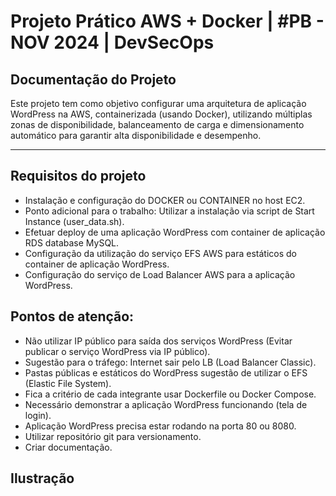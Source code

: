 # Projeto Prático AWS + Docker | #PB - NOV 2024 | DevSecOps

## Documentação do Projeto

Este projeto tem como objetivo configurar uma arquitetura de aplicação WordPress na AWS, containerizada (usando Docker), utilizando múltiplas zonas de disponibilidade, balanceamento de carga e dimensionamento automático para garantir alta disponibilidade e desempenho.

---

## Requisitos do projeto
- Instalação e configuração do DOCKER ou CONTAINER no host EC2.
- Ponto adicional para o trabalho: Utilizar a instalação via script de Start Instance (user_data.sh).
- Efetuar deploy de uma aplicação WordPress com container de aplicação RDS database MySQL.
- Configuração da utilização do serviço EFS AWS para estáticos do container de aplicação WordPress.
- Configuração do serviço de Load Balancer AWS para a aplicação WordPress.

## Pontos de atenção:
- Não utilizar IP público para saída dos serviços WordPress (Evitar publicar o serviço WordPress via IP público).
- Sugestão para o tráfego: Internet sair pelo LB (Load Balancer Classic).
- Pastas públicas e estáticos do WordPress sugestão de utilizar o EFS (Elastic File System).
- Fica a critério de cada integrante usar Dockerfile ou Docker Compose.
- Necessário demonstrar a aplicação WordPress funcionando (tela de login).
- Aplicação WordPress precisa estar rodando na porta 80 ou 8080.
- Utilizar repositório git para versionamento.
- Criar documentação.

## Ilustração
